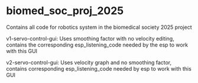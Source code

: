 # biomed_soc_proj_2025
 Contains all code for robotics system in the biomedical society 2025 project

 v1-servo-control-gui: Uses smoothing factor with no velocity editing, contains the corresponding esp_listening_code needed by the esp to work with this GUI

 v2-servo-control-gui: Uses velocity graph and no smoothing factor, contains corresponding esp_listening_code needed by esp to work with this GUI
